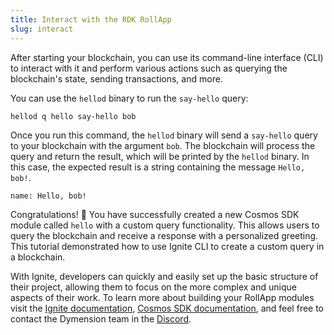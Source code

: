 ```yaml
---
title: Interact with the RDK RollApp
slug: interact
---
```


After starting your blockchain, you can use its command-line interface (CLI) to interact with it and perform various actions such as querying the blockchain's state, sending transactions, and more.

You can use the `hellod` binary to run the `say-hello` query:

```
hellod q hello say-hello bob
```

Once you run this command, the `hellod` binary will send a `say-hello` query to your blockchain with the argument `bob`. The blockchain will process the query and return the result, which will be printed by the `hellod` binary. In this case, the expected result is a string containing the message `Hello, bob!`.

```
name: Hello, bob!
```

Congratulations! 🎉 You have successfully created a new Cosmos SDK module called `hello` with a custom query functionality. This allows users to query the blockchain and receive a response with a personalized greeting. This tutorial demonstrated how to use Ignite CLI to create a custom query in a blockchain.

With Ignite, developers can quickly and easily set up the basic structure of their project, allowing them to focus on the more complex and unique aspects of their work. To learn more about building your RollApp modules visit the [Ignite documentation](https://docs.ignite.com/), [Cosmos SDK documentation](https://docs.cosmos.network/main), and feel free to contact the Dymension team in the [Discord](http://discord.gg/dymension).
